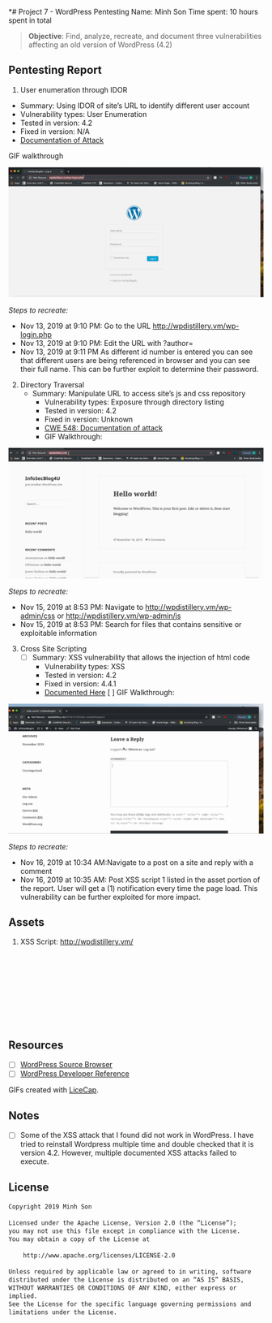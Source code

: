 *# Project 7 - WordPress Pentesting
Name: Minh Son
Time spent: 10 hours spent in total

> **Objective**: Find, analyze, recreate, and document three vulnerabilities affecting an old version of WordPress (4.2)  

## Pentesting Report

1.  User enumeration through IDOR
* Summary: Using IDOR of site’s URL to identify different user account
* Vulnerability types: User Enumeration
* Tested in version: 4.2
* Fixed in version: N/A
* [Documentation of Attack](https://hackerone.com/reports/335427)

GIF walkthrough

![Alt Text](https://github.com/mhson281/Csuvets/blob/master/User_Enumeration.gif)
  

_Steps to recreate:_ 
* Nov 13, 2019 at 9:10 PM:  Go to the URL http://wpdistillery.vm/wp-login.php
* Nov 13, 2019 at 9:10 PM: Edit the URL with ?author= <id number>
* Nov 13, 2019 at 9:11 PM As different  id number is entered you can see that different users are being referenced in browser and you can see their full name.  This can be further exploit to determine their password.


2. Directory Traversal
	* Summary: Manipulate URL to access site’s js and css repository
		* Vulnerability types: Exposure through directory listing
		* Tested in version:  4.2
		* Fixed in version: Unknown
		* [CWE  548: Documentation of attack](https://www.cvedetails.com/cwe-details/548/Information-Leak-Through-Directory-Listing.html) 
		* GIF Walkthrough: 

![Alt Text](https://github.com/mhson281/Csuvets/blob/master/DirTraversal.gif)

_Steps to recreate:_ 
* Nov 15, 2019 at 8:53 PM: Navigate to http://wpdistillery.vm/wp-admin/css or http://wpdistillery.vm/wp-admin/js
* Nov 15, 2019 at 8:53 PM: Search for files that contains sensitive or exploitable information



3. Cross Site Scripting
	* [ ] Summary: XSS vulnerability that allows the injection of html code
		* Vulnerability types: XSS
		* Tested in version: 4.2
		* Fixed in version: 4.4.1
		* [Documented Here](https://nvd.nist.gov/vuln/detail/CVE-2016-1564)
  [ ] GIF Walkthrough: 
 
![Alt Text](https://github.com/mhson281/Csuvets/blob/master/XSS.gif)


  _Steps to recreate:_ 
* Nov 16, 2019 at 10:34 AM:Navigate to a post on a site and reply with a comment 
* Nov 16, 2019 at 10:35 AM:  Post XSS script 1 listed in the asset portion of the report.  User will get a (1) notification every time the page load.  This vulnerability can be further exploited for more impact.
  
    
## Assets
1. XSS Script:
 http://wpdistillery.vm/   <svg onload=alert(1)>


## Resources

- [ ] [WordPress Source Browser](https://core.trac.wordpress.org/browser/)
- [ ] [WordPress Developer Reference](https://developer.wordpress.org/reference/)

GIFs created with [LiceCap](http://www.cockos.com/licecap/).

## Notes

- [ ] Some of the XSS attack that I found did not work in WordPress.  I have tried to reinstall Wordpress multiple time and double checked that it is version 4.2.  However, multiple documented XSS attacks failed to execute.

## License

    Copyright 2019 Minh Son

    Licensed under the Apache License, Version 2.0 (the “License”);
    you may not use this file except in compliance with the License.
    You may obtain a copy of the License at

        http://www.apache.org/licenses/LICENSE-2.0

    Unless required by applicable law or agreed to in writing, software
    distributed under the License is distributed on an “AS IS” BASIS,
    WITHOUT WARRANTIES OR CONDITIONS OF ANY KIND, either express or implied.
    See the License for the specific language governing permissions and
    limitations under the License.
